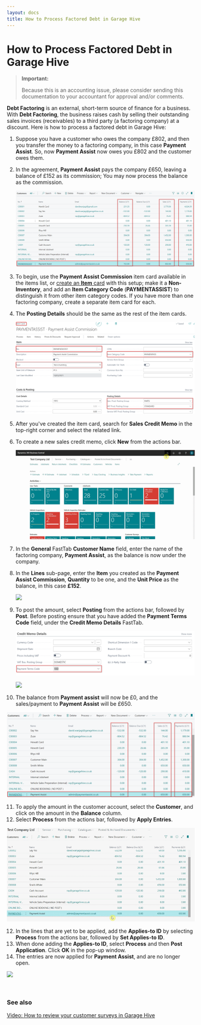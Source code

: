 ```yaml
---
layout: docs
title: How to Process Factored Debt in Garage Hive
---
```


# How to Process Factored Debt in Garage Hive

> **Important:**
>
> Because this is an accounting issue, please consider sending this documentation to your accountant for approval and/or comments.

**Debt Factoring** is an external, short-term source of finance for a business. With **Debt Factoring**, the business raises cash by selling their outstanding sales invoices (receivables) to a third party (a factoring company) at a discount. Here is how to process a factored debt in Garage Hive:
1. Suppose you have a customer who owes the company £802, and then you transfer the money to a factoring company, in this case **Payment Assist**. So, now **Payment Assist** now owes you £802 and the customer owes them.
2. In the agreement, **Payment Assist** pays the company £650, leaving a balance of £152 as its commission; You may now process the balance as the commission.

   ![](media/garagehive-processing-factored-debt1.png)

3. To begin, use the **Payment Assist Commission** item card available in the items list, or [create an **Item** card](garagehive-create-an-item-card.html) with this setup; make it a **Non-Inventory**, and add an **Item Category Code** (**PAYMENTASSIST**) to distinguish it from other item category codes. If you have more than one factoring company, create a separate item card for each.
4. The **Posting Details** should be the same as the rest of the item cards.

   ![](media/garagehive-processing-factored-debt2.png)

5. After you've created the item card, search for **Sales Credit Memo** in the top-right corner and select the related link.
6. To create a new sales credit memo, click **New** from the actions bar.

   ![](media/garagehive-processing-factored-debt3.gif)

7. In the **General** FastTab **Customer Name** field, enter the name of the factoring company, **Payment Assist**, as the balance is now under the company.
8. In the **Lines** sub-page, enter the **Item** you created as the **Payment Assist Commission**, **Quantity** to be one, and the **Unit Price** as the balance, in this case **£152**.

   ![](media/garagehive-processing-factored-debt4.gif)

9. To post the amount, select **Posting** from the actions bar, followed by **Post**. Before posting ensure that you have added the **Payment Terms Code** field, under the **Credit Memo Details** FastTab.

   ![](media/garagehive-processing-factored-debt5a.png)
   
   ![](media/garagehive-processing-factored-debt5.gif)

10. The balance from **Payment assist** will now be £0, and the sales/payment to **Payment Assist** will be £650.

   ![](media/garagehive-processing-factored-debt6.png)

11. To apply the amount in the customer account, select the **Customer**, and click on the amount in the **Balance** column.
12. Select **Process** from the actions bar, followed by **Apply Entries**.

   ![](media/garagehive-processing-factored-debt6.gif)

12. In the lines that are yet to be applied, add the **Applies-to ID** by selecting **Process** from the actions bar, followed by **Set Applies-to ID**.
13. When done adding the **Applies-to ID**, select **Process** and then **Post Application**. Click **OK** in the pop-up window.
14. The entries are now applied for **Payment Assist**, and are no longer open.

   ![](media/garagehive-processing-factored-debt7.gif)


<br>

### See also

[Video: How to review your customer surveys in Garage Hive](https://www.youtube.com/watch?v=UWpPgs-rJJg&t=136s)

